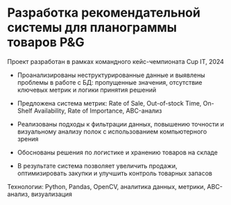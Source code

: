 # Разработка рекомендательной системы для планограммы товаров P&G
Проект разработан в рамках командного кейс-чемпионата Cup IT, 2024

* Проанализированы неструктурированные данные и выявлены проблемы в работе с БД: пропущенные значения, отсутствие ключевых метрик и логики принятия решений

* Предложена система метрик: Rate of Sale, Out-of-stock Time, On-Shelf Availability, Rate of Importance, ABC-анализ

* Реализованы подходы к фильтрации данных, повышению точности и визуальному анализу полок с использованием компьютерного зрения

* Обоснованы решения по логистике и хранению товаров на складе

* В результате система позволяет увеличить продажи, оптимизировать закупки и улучшить контроль товарных запасов

Технологии: Python, Pandas, OpenCV, аналитика данных, метрики, ABC-анализ, визуализация
